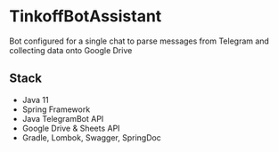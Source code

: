 # TinkoffBotAssistant

Bot configured for a single chat to parse messages from Telegram and collecting data onto Google Drive

## Stack

 * Java 11
 * Spring Framework
 * Java TelegramBot API
 * Google Drive & Sheets API
 * Gradle, Lombok, Swagger, SpringDoc
